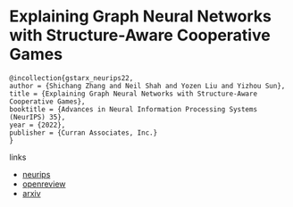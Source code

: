 # Explaining Graph Neural Networks with Structure-Aware Cooperative Games

```
@incollection{gstarx_neurips22,
author = {Shichang Zhang and Neil Shah and Yozen Liu and Yizhou Sun},
title = {Explaining Graph Neural Networks with Structure-Aware Cooperative Games},
booktitle = {Advances in Neural Information Processing Systems (NeurIPS) 35},
year = {2022},
publisher = {Curran Associates, Inc.}
}
```

links
- [neurips](https://nips.cc/Conferences/2022/Schedule?showEvent=53592)
- [openreview](https://openreview.net/forum?id=Qry8exovcNA)
- [arxiv](https://arxiv.org/abs/2201.12380)
